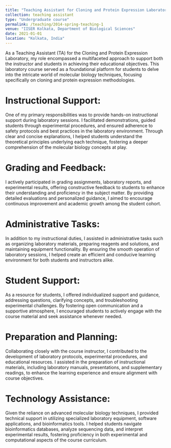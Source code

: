 ```yaml
---
title: "Teaching Assistant for Cloning and Protein Expression Laboratory (LS4205) Spring 2021"
collection: teaching assistant
type: "Undergraduate course"
permalink: /teaching/2014-spring-teaching-1
venue: "IISER Kolkata, Department of Biological Sciences"
date: 2021-01-01
location: "Kolkata, India"
---
```


As a Teaching Assistant (TA) for the Cloning and Protein Expression Laboratory, my role encompassed a multifaceted approach to support both the instructor and students in achieving their educational objectives. This laboratory course served as a foundational platform for students to delve into the intricate world of molecular biology techniques, focusing specifically on cloning and protein expression methodologies.

Instructional Support:
======
One of my primary responsibilities was to provide hands-on instructional support during laboratory sessions. I facilitated demonstrations, guided students through experimental procedures, and ensured adherence to safety protocols and best practices in the laboratory environment. Through clear and concise explanations, I helped students understand the theoretical principles underlying each technique, fostering a deeper comprehension of the molecular biology concepts at play.

Grading and Feedback:
======
I actively participated in grading assignments, laboratory reports, and experimental results, offering constructive feedback to students to enhance their understanding and proficiency in the subject matter. By providing detailed evaluations and personalized guidance, I aimed to encourage continuous improvement and academic growth among the student cohort.

Administrative Tasks:
======
In addition to my instructional duties, I assisted in administrative tasks such as organizing laboratory materials, preparing reagents and solutions, and maintaining equipment functionality. By ensuring the smooth operation of laboratory sessions, I helped create an efficient and conducive learning environment for both students and instructors alike.

Student Support:
======
As a resource for students, I offered individualized support and guidance, addressing questions, clarifying concepts, and troubleshooting experimental challenges. By fostering open communication and a supportive atmosphere, I encouraged students to actively engage with the course material and seek assistance whenever needed.

Preparation and Planning:
======
Collaborating closely with the course instructor, I contributed to the development of laboratory protocols, experimental procedures, and educational resources. I assisted in the preparation of instructional materials, including laboratory manuals, presentations, and supplementary readings, to enhance the learning experience and ensure alignment with course objectives.

Technology Assistance:
======
Given the reliance on advanced molecular biology techniques, I provided technical support in utilizing specialized laboratory equipment, software applications, and bioinformatics tools. I helped students navigate bioinformatics databases, analyze sequencing data, and interpret experimental results, fostering proficiency in both experimental and computational aspects of the course curriculum.
